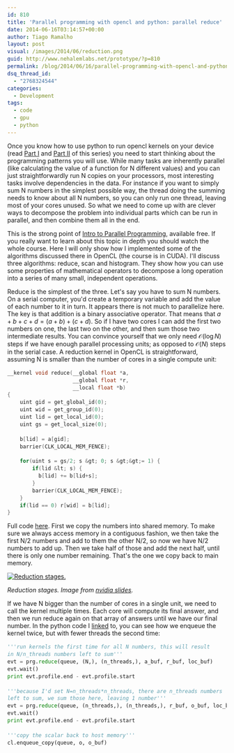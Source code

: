 ```yaml
---
id: 810
title: 'Parallel programming with opencl and python: parallel reduce'
date: 2014-06-16T03:14:57+00:00
author: Tiago Ramalho
layout: post
visual: /images/2014/06/reduction.png
guid: http://www.nehalemlabs.net/prototype/?p=810
permalink: /blog/2014/06/16/parallel-programming-with-opencl-and-python-parallel-reduce/
dsq_thread_id:
  - "2768324544"
categories:
  - Development
tags:
  - code
  - gpu
  - python
---
```

Once you know how to use python to run opencl kernels on your device (read [Part I](/blog/2014/04/28/parallel-programming-with-opencl-and-python/ "Parallel programming with opencl and python") and [Part II](/blog/2014/05/25/parallel-programming-with-opencl-and-python-vectors-and-concurrency/ "Parallel programming with opencl and python: vectors and concurrency") of this series) you need to start thinking about the programming patterns you will use.
While many tasks are inherently parallel (like calculating the value of a function for N different values) and you can just straightforwardly run N copies on your processors, most interesting tasks involve dependencies in the data.
For instance if you want to simply sum N numbers in the simplest possible way, the thread doing the summing needs to know about all N numbers, so you can only run one thread, leaving most of your cores unused.
So what we need to come up with are clever ways to decompose the problem into individual parts which can be run in parallel, and then combine them all in the end.

<!--more-->

This is the strong point of [Intro to Parallel Programming](https://www.udacity.com/course/cs344), available free.
If you really want to learn about this topic in depth you should watch the whole course.
Here I will only show how I implemented some of the algorithms discussed there in OpenCL (the course is in CUDA).
I'll discuss three algorithms: reduce, scan and histogram.
They show how you can use some properties of mathematical operators to decompose a long operation into a series of many small, independent operations.

Reduce is the simplest of the three.
Let's say you have to sum N numbers.
On a serial computer, you'd create a temporary variable and add the value of each number to it in turn.
It appears there is not much to parallelize here.
The key is that addition is a binary associative operator.
That means that <span>$a + b + c + d = (a+b) + (c+d)$</span>.
So if I have two cores I can add the first two numbers on one, the last two on the other, and then sum those two intermediate results.
You can convince yourself that we only need <span>$\mathcal{O}(\log N)$</span> steps if we have enough parallel processing units; as opposed to <span>$\mathcal{O}(N)$</span> steps in the serial case.
A reduction kernel in OpenCL is straightforward, assuming N is smaller than the number of cores in a single compute unit:

```c
__kernel void reduce(__global float *a,
                     __global float *r,
                     __local float *b)
{
    uint gid = get_global_id(0);
    uint wid = get_group_id(0);
    uint lid = get_local_id(0);
    uint gs = get_local_size(0);

    b[lid] = a[gid];
    barrier(CLK_LOCAL_MEM_FENCE);

    for(uint s = gs/2; s &gt; 0; s &gt;&gt;= 1) {
        if(lid &lt; s) {
          b[lid] += b[lid+s];
        }
        barrier(CLK_LOCAL_MEM_FENCE);
    }
    if(lid == 0) r[wid] = b[lid];
}
```

Full code <a href="https://github.com/tmramalho/easy-pyopencl/blob/master/008_localreduce.py" target="_blank">here</a>.
First we copy the numbers into shared memory.
To make sure we always access memory in a contiguous fashion, we then take the first N/2 numbers and add to them the other N/2, so now we have N/2 numbers to add up.
Then we take half of those and add the next half, until there is only one number remaining.
That's the one we copy back to main memory.

[<img class="size-large wp-image-818" src="/images/2014/06/reduction-1024x598.png" alt="Reduction stages." width="604" height="352" srcset="/images/2014/06/reduction-1024x598.png 1024w, /images/2014/06/reduction-300x175.png 300w, /images/2014/06/reduction.png 1454w" sizes="(max-width: 709px) 85vw, (max-width: 909px) 67vw, (max-width: 984px) 61vw, (max-width: 1362px) 45vw, 600px" />](/images/2014/06/reduction.png)

_Reduction stages.
Image from <a href="http://developer.download.nvidia.com/assets/cuda/files/reduction.pdf" target="_blank">nvidia slides</a>._


If we have N bigger than the number of cores in a single unit, we need to call the kernel multiple times.
Each core will compute its final answer, and then we run reduce again on that array of answers until we have our final number.
In the python code I <a href="https://github.com/tmramalho/easy-pyopencl/blob/master/008_localreduce.py" target="_blank">linked</a> to, you can see how we enqueue the kernel twice, but with fewer threads the second time:

```python
'''run kernels the first time for all N numbers, this will result
in N/n_threads numbers left to sum'''
evt = prg.reduce(queue, (N,), (n_threads,), a_buf, r_buf, loc_buf)
evt.wait()
print evt.profile.end - evt.profile.start

'''because I'd set N=n_threads*n_threads, there are n_threads numbers
left to sum, we sum those here, leaving 1 number'''
evt = prg.reduce(queue, (n_threads,), (n_threads,), r_buf, o_buf, loc_buf)
evt.wait()
print evt.profile.end - evt.profile.start

'''copy the scalar back to host memory'''
cl.enqueue_copy(queue, o, o_buf)
```
